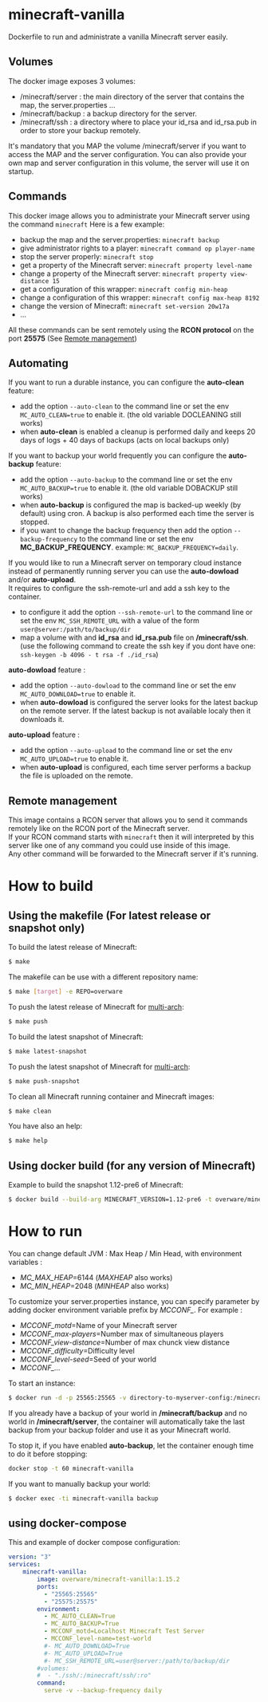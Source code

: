 # minecraft-vanilla
Dockerfile to run and administrate a vanilla Minecraft server easily.

## Volumes
The docker image exposes 3 volumes:
  - /minecraft/server  : the main directory of the server that contains the map, the server.properties ...
  - /minecraft/backup : a backup directory for the server.
  - /minecraft/ssh : a directory where to place your id_rsa and id_rsa.pub in order to store your backup remotely.

It's mandatory that you MAP the volume /minecraft/server if you want to access the MAP and the server configuration.
You can also provide your own map and server configuration in this volume, the server will use it on startup.

## Commands
This docker image allows you to administrate your Minecraft server using the command `minecraft`
Here is a few example:
  - backup the map and the server.properties: `minecraft backup`
  - give administrator rights to a player: `minecraft command op player-name`
  - stop the server properly: `minecraft stop`
  - get a property of the Minecraft server: `minecraft property level-name`
  - change a property of the Minecraft server: `minecraft property view-distance 15`
  - get a configuration of this wrapper: `minecraft config min-heap`
  - change a configuration of this wrapper: `minecraft config max-heap 8192`
  - change the version of Minecraft: `minecraft set-version 20w17a`
  - ...

All these commands can be sent remotely using the **RCON protocol** on the port **25575** (See [Remote management](#remote-management))

## Automating

If you want to run a durable instance, you can configure the **auto-clean** feature:
  - add the option `--auto-clean` to the command line or set the env `MC_AUTO_CLEAN=true` to enable it. (the old variable DOCLEANING still works)
  - when **auto-clean** is enabled a cleanup is performed daily and keeps 20 days of logs + 40 days of backups (acts on local backups only)

If you want to backup your world frequently you can configure the **auto-backup** feature:
  - add the option `--auto-backup` to the command line or set the env `MC_AUTO_BACKUP=true` to enable it. (the old variable DOBACKUP still works)
  - when **auto-backup** is configured the map is backed-up weekly (by default) using cron. A backup is also performed each time the server is stopped.
  - if you want to change the backup frequency then add the option `--backup-frequency` to the command line or set the env **MC_BACKUP_FREQUENCY**. example: `MC_BACKUP_FREQUENCY=daily`.

If you would like to run a Minecraft server on temporary cloud instance instead of permanently running server you can use the **auto-dowload** and/or **auto-upload**.  
It requires to configure the ssh-remote-url and add a ssh key to the container.
  - to configure it add the option `--ssh-remote-url` to the command line or set the env `MC_SSH_REMOTE_URL` with a value of the form `user@server:/path/to/backup/dir`
  - map a volume with and **id_rsa** and **id_rsa.pub** file on **/minecraft/ssh**. (use the following command to create the ssh key if you dont have one: `ssh-keygen -b 4096 -
t rsa -f ./id_rsa`)

**auto-dowload** feature :
  - add the option `--auto-dowload` to the command line or set the env `MC_AUTO_DOWNLOAD=true` to enable it.
  - when **auto-dowload** is configured the server looks for the latest backup on the remote server. If the latest backup is not available localy then it downloads it.

**auto-upload** feature :
  - add the option `--auto-upload` to the command line or set the env `MC_AUTO_UPLOAD=true` to enable it.
  - when **auto-upload** is configured, each time server performs a backup the file is uploaded on the remote.

## Remote management

This image contains a RCON server that allows you to send it commands remotely like on the RCON port of the Minecraft server.  
If your RCON command starts with `minecraft` then it will interpreted by this server like one of any command you could use inside of this image.  
Any other command will be forwarded to the Minecraft server if it's running.

# How to build
## Using the makefile (For latest release or snapshot only)
To build the latest release of Minecraft:
```bash
$ make
```
The makefile can be use with a different repository name:
```bash
$ make [target] -e REPO=overware
```
To push the latest release of Minecraft for [multi-arch](https://docs.docker.com/desktop/multi-arch/):
```bash
$ make push
```
To build the latest snapshot of Minecraft:
```bash
$ make latest-snapshot
```
To push the latest snapshot of Minecraft for [multi-arch](https://docs.docker.com/desktop/multi-arch/):
```bash
$ make push-snapshot
```
To clean all Minecraft running container and Minecraft images:
```bash
$ make clean
```
You have also an help:
```bash
$ make help
```
## Using docker build (for any version of Minecraft)
Example to build the snapshot 1.12-pre6 of Minecraft:
```bash
$ docker build --build-arg MINECRAFT_VERSION=1.12-pre6 -t overware/minecraft-vanilla:1.12-pre6 ./
```

# How to run

You can change default JVM : Max Heap / Min Head, with environment variables :
  - *MC_MAX_HEAP*=6144 (*MAXHEAP* also works)
  - *MC_MIN_HEAP*=2048 (*MINHEAP* also works)

To customize your server.properties instance, you can specify parameter by adding docker environment variable prefix by *MCCONF_*.
For example :
  - *MCCONF_motd*=Name of your Minecraft server
  - *MCCONF_max-players*=Number max of simultaneous players
  - *MCCONF_view-distance*=Number of max chunck view distance
  - *MCCONF_difficulty*=Difficulty level
  - *MCCONF_level-seed*=Seed of your world
  - *MCCONF_...*

To start an instance:
```bash
$ docker run -d -p 25565:25565 -v directory-to-myserver-config:/minecraft/server -v directory-to-store-backups:/minecraft/backup --name minecraft-vanilla overware/minecraft-vanilla:latest
```

If you already have a backup of your world in **/minecraft/backup** and no world in **/minecraft/server**, the container will automatically take the last backup from your backup folder and use it as your Minecraft world.

To stop it, if you have enabled **auto-backup**, let the container enough time to do it before stopping:
```bash
docker stop -t 60 minecraft-vanilla
```

If you want to manually backup your world:
```bash
$ docker exec -ti minecraft-vanilla backup
```

## using docker-compose

This and example of docker compose configuration:

```yml
version: "3"
services:
    minecraft-vanilla:
        image: overware/minecraft-vanilla:1.15.2
        ports:
          - "25565:25565"
          - "25575:25575"
        environment:
          - MC_AUTO_CLEAN=True
          - MC_AUTO_BACKUP=True
          - MCCONF_motd=Localhost Minecraft Test Server
          - MCCONF_level-name=test-world
          #- MC_AUTO_DOWNLOAD=True
          #- MC_AUTO_UPLOAD=True
          #- MC_SSH_REMOTE_URL=user@server:/path/to/backup/dir
        #volumes:
        #  - "./ssh/:/minecraft/ssh/:ro"
        command:
          serve -v --backup-frequency daily

```
